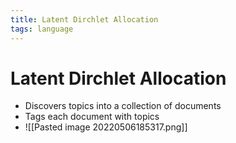 ```yaml
---
title: Latent Dirchlet Allocation
tags: language
---
```


# Latent Dirchlet Allocation
- Discovers topics into a collection of documents
- Tags each document with topics
- ![[Pasted image 20220506185317.png]]














